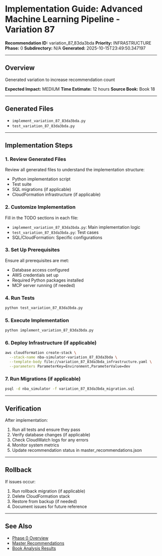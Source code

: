 # Implementation Guide: Advanced Machine Learning Pipeline - Variation 87

**Recommendation ID:** variation_87_83da3bda
**Priority:** INFRASTRUCTURE
**Phase:** 0
**Subdirectory:** N/A
**Generated:** 2025-10-15T23:49:50.347197

---

## Overview

Generated variation to increase recommendation count

**Expected Impact:** MEDIUM
**Time Estimate:** 12 hours
**Source Book:** Book 18

---

## Generated Files

- `implement_variation_87_83da3bda.py`
- `test_variation_87_83da3bda.py`

---

## Implementation Steps

### 1. Review Generated Files

Review all generated files to understand the implementation structure:
- Python implementation script
- Test suite
- SQL migrations (if applicable)
- CloudFormation infrastructure (if applicable)

### 2. Customize Implementation

Fill in the TODO sections in each file:
- `implement_variation_87_83da3bda.py`: Main implementation logic
- `test_variation_87_83da3bda.py`: Test cases
- SQL/CloudFormation: Specific configurations

### 3. Set Up Prerequisites

Ensure all prerequisites are met:
- Database access configured
- AWS credentials set up
- Required Python packages installed
- MCP server running (if needed)

### 4. Run Tests

```bash
python test_variation_87_83da3bda.py
```

### 5. Execute Implementation

```bash
python implement_variation_87_83da3bda.py
```

### 6. Deploy Infrastructure (if applicable)

```bash
aws cloudformation create-stack \
  --stack-name nba-simulator-variation_87_83da3bda \
  --template-body file://variation_87_83da3bda_infrastructure.yaml \
  --parameters ParameterKey=Environment,ParameterValue=dev
```

### 7. Run Migrations (if applicable)

```bash
psql -d nba_simulator -f variation_87_83da3bda_migration.sql
```

---

## Verification

After implementation:
1. Run all tests and ensure they pass
2. Verify database changes (if applicable)
3. Check CloudWatch logs for any errors
4. Monitor system metrics
5. Update recommendation status in master_recommendations.json

---

## Rollback

If issues occur:
1. Run rollback migration (if applicable)
2. Delete CloudFormation stack
3. Restore from backup (if needed)
4. Document issues for future reference

---

## See Also

- [Phase 0 Overview](/Users/ryanranft/nba-simulator-aws/docs/phases/phase_0/)
- [Master Recommendations](/Users/ryanranft/nba-mcp-synthesis/analysis_results/master_recommendations.json)
- [Book Analysis Results](/Users/ryanranft/nba-mcp-synthesis/analysis_results/)
